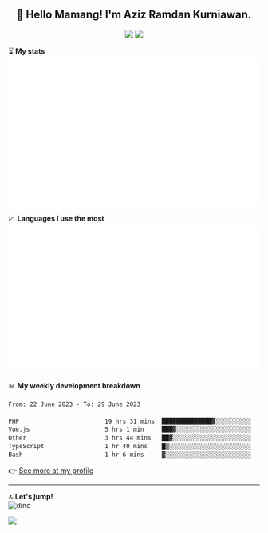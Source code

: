 <h2 align="center">👋 Hello Mamang! I'm Aziz Ramdan Kurniawan.</h2>  
<p align="center">
  <img src="https://komarev.com/ghpvc/?username=azizramdan">
  <img src="https://wakatime.com/badge/user/90056fa0-4c31-4eca-954e-2a3ac05896f9.svg">
</p>
    
⏳ **My stats**  
![](https://raw.githubusercontent.com/azizramdan/github-stats/master/generated/overview.svg#gh-dark-mode-only)

📈 **Languages I use the most**  
![](https://raw.githubusercontent.com/azizramdan/github-stats/master/generated/languages.svg#gh-dark-mode-only)

📊 **My weekly development breakdown**
<!--START_SECTION:waka-->

```txt
From: 22 June 2023 - To: 29 June 2023

PHP                        19 hrs 31 mins  ██████████████▓░░░░░░░░░░   58.77 %
Vue.js                     5 hrs 1 min     ███▓░░░░░░░░░░░░░░░░░░░░░   15.14 %
Other                      3 hrs 44 mins   ██▓░░░░░░░░░░░░░░░░░░░░░░   11.26 %
TypeScript                 1 hr 40 mins    █▒░░░░░░░░░░░░░░░░░░░░░░░   05.02 %
Bash                       1 hr 6 mins     ▓░░░░░░░░░░░░░░░░░░░░░░░░   03.33 %
```

<!--END_SECTION:waka-->
👉 [See more at my profile](https://wakatime.com/@azizramdan)
***
🔝 **Let's jump!**  
![dino](https://raw.githubusercontent.com/azizramdan/azizramdan/master/dino.gif)  

![](https://hit.yhype.me/github/profile?user_id=27954794)
